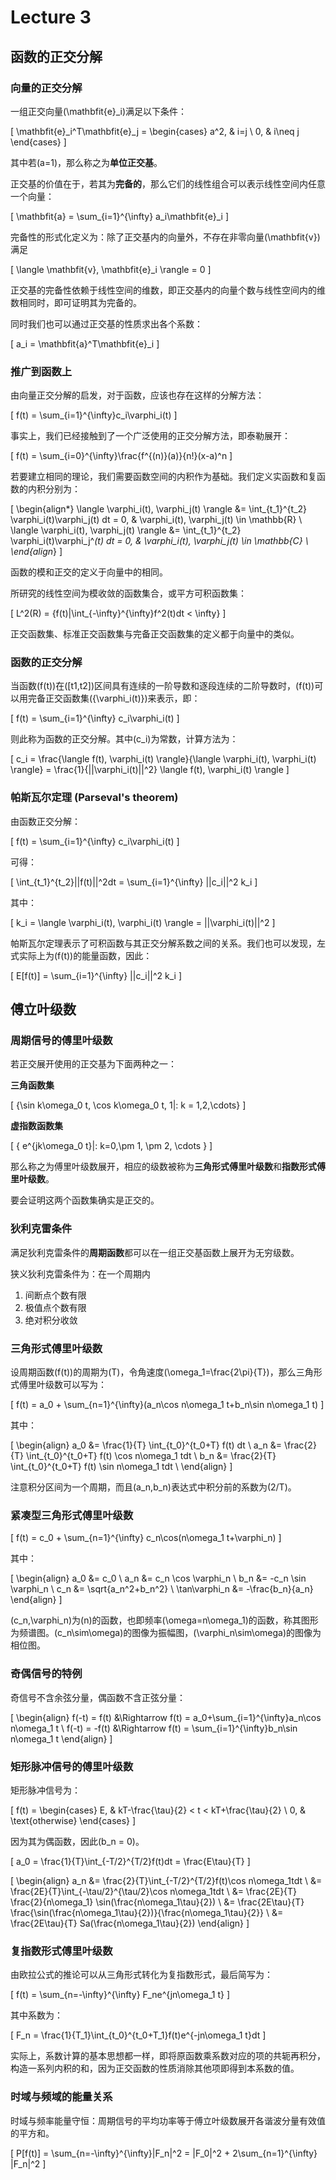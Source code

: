# Lecture 3

## 函数的正交分解

### 向量的正交分解

一组正交向量\(\mathbfit{e}_i\)满足以下条件：

\[
\mathbfit{e}_i^T\mathbfit{e}_j =
    \begin{cases}
        a^2, & i=j \\
        0,   & i\neq j
    \end{cases}
\]

其中若\(a=1\)，那么称之为**单位正交基**。

正交基的价值在于，若其为**完备的**，那么它们的线性组合可以表示线性空间内任意一个向量：

\[ \mathbfit{a} = \sum_{i=1}^{\infty} a_i\mathbfit{e}_i \]

完备性的形式化定义为：除了正交基内的向量外，不存在非零向量\(\mathbfit{v}\)满足

\[ \langle \mathbfit{v}, \mathbfit{e}_i \rangle = 0 \]

正交基的完备性依赖于线性空间的维数，即正交基内的向量个数与线性空间内的维数相同时，即可证明其为完备的。

同时我们也可以通过正交基的性质求出各个系数：

\[ a_i = \mathbfit{a}^T\mathbfit{e}_i \]

### 推广到函数上

由向量正交分解的启发，对于函数，应该也存在这样的分解方法：

\[ f(t) = \sum_{i=1}^{\infty}c_i\varphi_i(t) \]

事实上，我们已经接触到了一个广泛使用的正交分解方法，即泰勒展开：

\[ f(t) = \sum_{i=0}^{\infty}\frac{f^{(n)}(a)}{n!}(x-a)^n \]

若要建立相同的理论，我们需要函数空间的内积作为基础。我们定义实函数和复函数的内积分别为：

\[
\begin{align*}
\langle \varphi_i(t), \varphi_j(t) \rangle &= \int_{t_1}^{t_2} \varphi_i(t)\varphi_j(t) dt = 0, & \varphi_i(t), \varphi_j(t) \in \mathbb{R} \\
\langle \varphi_i(t), \varphi_j(t) \rangle &= \int_{t_1}^{t_2} \varphi_i(t)\varphi_j^*(t) dt = 0, &  \varphi_i(t), \varphi_j(t) \in \mathbb{C} \\
\end{align*}
\]

函数的模和正交的定义于向量中的相同。

所研究的线性空间为模收敛的函数集合，或平方可积函数集：

\[ L^2(R) = {f(t)|\int_{-\infty}^{\infty}f^2(t)dt < \infty} \]

正交函数集、标准正交函数集与完备正交函数集的定义都于向量中的类似。

### 函数的正交分解

当函数\(f(t)\)在\([t1,t2]\)区间具有连续的一阶导数和逐段连续的二阶导数时，\(f(t)\)可以用完备正交函数集\(\{\varphi_i(t)\}\)来表示，即：

\[ f(t) = \sum_{i=1}^{\infty} c_i\varphi_i(t) \]

则此称为函数的正交分解。其中\(c_i\)为常数，计算方法为：

\[ c_i = \frac{\langle f(t), \varphi_i(t) \rangle}{\langle \varphi_i(t), \varphi_i(t) \rangle} = \frac{1}{||\varphi_i(t)||^2} \langle f(t), \varphi_i(t) \rangle \]

### 帕斯瓦尔定理 (Parseval's theorem)

由函数正交分解：

\[ f(t) = \sum_{i=1}^{\infty} c_i\varphi_i(t) \]

可得：

\[ \int_{t_1}^{t_2}||f(t)||^2dt = \sum_{i=1}^{\infty} ||c_i||^2 k_i \]

其中：

\[ k_i = \langle \varphi_i(t), \varphi_i(t) \rangle = ||\varphi_i(t)||^2 \]

帕斯瓦尔定理表示了可积函数与其正交分解系数之间的关系。我们也可以发现，左式实际上为\(f(t)\)的能量函数，因此：

\[ E[f(t)] = \sum_{i=1}^{\infty} ||c_i||^2 k_i \]

## 傅立叶级数

### 周期信号的傅里叶级数

若正交展开使用的正交基为下面两种之一：

**三角函数集**

\[ \{\sin k\omega_0 t, \cos k\omega_0 t, 1|\: k = 1,2,\cdots\} \]

**虚指数函数集**

\[ \{ e^{jk\omega_0 t}|\: k=0,\pm 1, \pm 2, \cdots \} \]

那么称之为傅里叶级数展开，相应的级数被称为**三角形式傅里叶级数**和**指数形式傅里叶级数**。

要会证明这两个函数集确实是正交的。

### 狄利克雷条件

满足狄利克雷条件的**周期函数**都可以在一组正交基函数上展开为无穷级数。

狭义狄利克雷条件为：在一个周期内

1. 间断点个数有限
2. 极值点个数有限
3. 绝对积分收敛

### 三角形式傅里叶级数

设周期函数\(f(t)\)的周期为\(T\)，令角速度\(\omega_1=\frac{2\pi}{T}\)，那么三角形式傅里叶级数可以写为：

\[ f(t) = a_0 + \sum_{n=1}^{\infty}(a_n\cos n\omega_1 t+b_n\sin n\omega_1 t) \]

其中：

\[
\begin{align}
a_0 &= \frac{1}{T} \int_{t_0}^{t_0+T} f(t) dt \\
a_n &= \frac{2}{T} \int_{t_0}^{t_0+T} f(t) \cos n\omega_1 tdt \\
b_n &= \frac{2}{T} \int_{t_0}^{t_0+T} f(t) \sin n\omega_1 tdt \\
\end{align}
\]

注意积分区间为一个周期，而且\(a_n,b_n\)表达式中积分前的系数为\(2/T\)。

### 紧凑型三角形式傅里叶级数

\[ f(t) = c_0 + \sum_{n=1}^{\infty} c_n\cos(n\omega_1 t+\varphi_n) \]

其中：

\[
\begin{align}
a_0 &= c_0 \\
a_n &= c_n \cos \varphi_n \\
b_n &= -c_n \sin \varphi_n \\
c_n &= \sqrt{a_n^2+b_n^2} \\
\tan\varphi_n &= -\frac{b_n}{a_n}
\end{align}
\]

\(c_n,\varphi_n\)为\(n\)的函数，也即频率\(\omega=n\omega_1\)的函数，称其图形为频谱图。\(c_n\sim\omega\)的图像为振幅图，\(\varphi_n\sim\omega\)的图像为相位图。

### 奇偶信号的特例

奇信号不含余弦分量，偶函数不含正弦分量：

\[
\begin{align}
f(-t) = f(t) &\Rightarrow f(t) = a_0+\sum_{i=1}^{\infty}a_n\cos n\omega_1 t \\
f(-t) = -f(t) &\Rightarrow f(t) = \sum_{i=1}^{\infty}b_n\sin n\omega_1 t
\end{align}
\]

### 矩形脉冲信号的傅里叶级数

矩形脉冲信号为：

\[ f(t) = \begin{cases}
E, & kT-\frac{\tau}{2} < t < kT+\frac{\tau}{2} \\
0, & \text{otherwise}
\end{cases} \]

因为其为偶函数，因此\(b_n = 0\)。

\[ a_0 = \frac{1}{T}\int_{-T/2}^{T/2}f(t)dt = \frac{E\tau}{T} \]

\[ \begin{align}
a_n &= \frac{2}{T}\int_{-T/2}^{T/2}f(t)\cos n\omega_1tdt \\
&= \frac{2E}{T}\int_{-\tau/2}^{\tau/2}\cos n\omega_1tdt \\
&= \frac{2E}{T} \frac{2}{n\omega_1} \sin(\frac{n\omega_1\tau}{2}) \\
&= \frac{2E\tau}{T} \frac{\sin(\frac{n\omega_1\tau}{2})}{\frac{n\omega_1\tau}{2}} \\
&= \frac{2E\tau}{T} Sa(\frac{n\omega_1\tau}{2})
\end{align} \]

### 复指数形式傅里叶级数

由欧拉公式的推论可以从三角形式转化为复指数形式，最后简写为：

\[ f(t) = \sum_{n=-\infty}^{\infty} F_ne^{jn\omega_1 t} \]

其中系数为：

\[ F_n = \frac{1}{T_1}\int_{t_0}^{t_0+T_1}f(t)e^{-jn\omega_1 t}dt \]

实际上，系数计算的基本思想都一样，即将原函数乘系数对应的项的共轭再积分，构造一系列内积的和，因为正交函数的性质消除其他项即得到本系数的值。

### 时域与频域的能量关系

时域与频率能量守恒：周期信号的平均功率等于傅立叶级数展开各谐波分量有效值的平方和。

\[ P[f(t)] = \sum_{n=-\infty}^{\infty}|F_n|^2 = |F_0|^2 + 2\sum_{n=1}^{\infty} |F_n|^2 \]